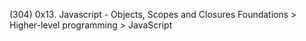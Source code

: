 (304) 0x13. Javascript - Objects, Scopes and Closures
Foundations > Higher-level programming > JavaScript
